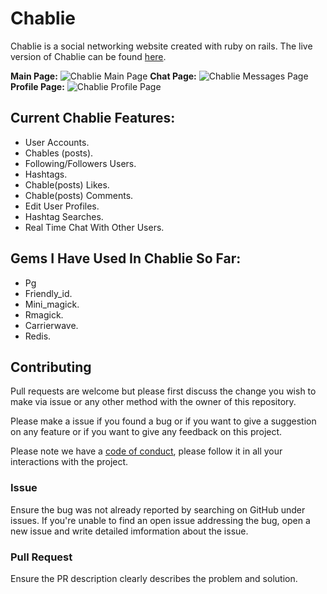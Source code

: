 # **Chablie**

Chablie is a social networking website created with ruby on rails. The live version of Chablie can be found [here](https://chablie.herokuapp.com).

**Main Page:**
![Chablie Main Page](https://res.cloudinary.com/areeba/image/upload/v1570274623/scrnli_10_5_2019_4-16-29_PM.png)
**Chat Page:**
![Chablie Messages Page](https://res.cloudinary.com/areeba/image/upload/v1570274623/scrnli_10_5_2019_4-22-30_PM.png)
**Profile Page:**
![Chablie Profile Page](https://res.cloudinary.com/areeba/image/upload/v1570274623/scrnli_10_5_2019_4-14-45_PM.png)

## Current Chablie Features:

+ User Accounts.
+ Chables (posts).
+ Following/Followers Users.
+ Hashtags.
+ Chable(posts) Likes.
+ Chable(posts) Comments.
+ Edit User Profiles.
+ Hashtag Searches.
+ Real Time Chat With Other Users.

## Gems I Have Used In Chablie So Far:

+ Pg
+ Friendly_id.
+ Mini_magick.
+ Rmagick.
+ Carrierwave.
+ Redis.

## **Contributing**

Pull requests are welcome but please first discuss the change you wish to make via issue or any other method with the owner of this repository.

Please make a issue if you found a bug or if you want to give a suggestion on any feature or if you want to give any feedback on this project.

Please note we have a [code of conduct](https://github.com/ribaishtiaq/Chablie/blob/master/CODE_OF_CONDUCT.md), please follow it in all your interactions with the project.

### **Issue**

Ensure the bug was not already reported by searching on GitHub under issues. If you're unable to find an open issue addressing the bug, open a new issue and write detailed imformation about the issue.

### **Pull Request**

Ensure the PR description clearly describes the problem and solution.
